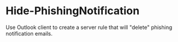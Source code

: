 # Hide-PhishingNotification
Use Outlook client to create a server rule that will "delete" phishing notification emails.
